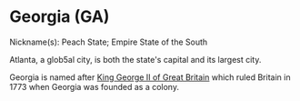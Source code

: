 # Georgia (GA)

Nickname(s): Peach State; Empire State of the South

Atlanta, a glob5al city, is both the state's capital and its largest city. 

Georgia is named after [King George II of Great Britain](https://en.wikipedia.org/wiki/George_II_of_Great_Britain) which ruled Britain in 1773 when Georgia was founded as a colony.